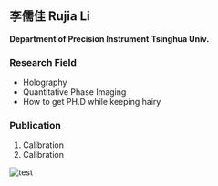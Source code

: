 ## **李儒佳 Rujia Li**
**Department of Precision Instrument**
**Tsinghua Univ.**

### Research Field
* Holography
* Quantitative Phase Imaging
* How to get PH.D while keeping hairy

### Publication
1. Calibration 
2. Calibration

![test](https://github.com/Holyholo/holyholo.github.io/blob/images/Capture_00001.png)


